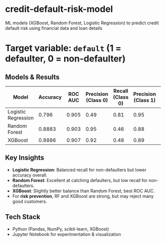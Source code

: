 # credit-default-risk-model
ML models (XGBoost, Random Forest, Logistic Regression) to predict credit default risk using financial data and loan details 
# **Target variable:** `default` (1 = defaulter, 0 = non-defaulter)
## Models & Results

| Model                | Accuracy | ROC AUC | Precision (Class 0) | Recall (Class 0) | Precision (Class 1) | Recall (Class 1) |
|----------------------|----------|---------|---------------------|------------------|---------------------|------------------|
| Logistic Regression  | 0.796    | 0.905   | 0.49                | 0.81             | 0.95                | 0.79             |
| Random Forest        | 0.8883   | 0.903   | 0.95                | 0.46             | 0.88                | 0.99             |
| XGBoost              | 0.8886   | 0.907   | 0.92                | 0.48             | 0.89                | 0.93             |

## Key Insights
- **Logistic Regression**: Balanced recall for non-defaulters but lower accuracy overall.
- **Random Forest**: Excellent at catching defaulters, but low recall for non-defaulters.
- **XGBoost**: Slightly better balance than Random Forest; best ROC AUC.
- For **risk prevention**, RF and XGBoost are strong, but may reject many good customers.

## Tech Stack
- Python (Pandas, NumPy, scikit-learn, XGBoost)
- Jupyter Notebook for experimentation & visualization
